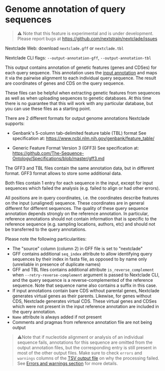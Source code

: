# Genome annotation of query sequences

> ⚠️ Note that this feature is experimental and is under development. Please report bugs at https://github.com/nextstrain/nextclade/issues

Nextclade Web: download `nextclade.gff` or `nextclade.tbl`

Nextclade CLI flags: `--output-annotation-gff`, `--output-annotation-tbl`

This output contains annotation of genetic features (genes and CDSes) for each query sequence. This annotation uses the [input annotation](../input-files/03-genome-annotation.md) and maps it via the pairwise alignment to each individual query sequence. The result are coordinates of genes and CDS on the query sequence.

These files can be helpful when extracting genetic features from sequences as well as when uploading sequences to genetic databases. At this time there is no guarantee that this will work with any particular database, but you can use these files as a starting point.

There are 2 different formats for output genome annotations Nextclade supports:

- Genbank's 5-column tab-delimited feature table (TBL) format
  See specification at: https://www.ncbi.nlm.nih.gov/genbank/feature_table/

- Generic Feature Format Version 3 (GFF3)
  See specification at: https://github.com/The-Sequence-Ontology/Specifications/blob/master/gff3.md

The GFF3 and TBL files contain the same annotation data, but in different format. GFF3 format allows to store some additional data.

Both files contain 1 entry for each sequence in the input, except for input sequences which failed the analysis (e.g. failed to align or had other errors).

All positions are in query coordinates, i.e. the coordinates describe features on the input (unaligned) sequence. These coordinates are in general different for different sequences.
The quality of these query sequence annotation depends strongly on the reference annotation. In particular, reference annotations should not contain information that is specific to the reference sequence (e.g. sampling locations, authors, etc) and should not be transferred to the query annotations.

Please note the following particularities:

- The "source" column (column 2) in GFF file is set to "nextclade"
- GFF contains additional `seq_index` attribute to allow identifying query sequences by their index in fasta file, as opposed to by name only (unreliable in presence of duplicate names)
- GFF and TBL files contains additional attribute `is_reverse_complement` when `--retry-reverse-complement` argument is passed to Nextclade CLI, and the query sequence is a reverse-complemented of the reference sequence. Note that sequence name also contains a suffix in this case.
- If input annotations contain bare CDS without parental genes, Nextclade generates virtual genes as their parents. Likewise, for genes without CDS, Nextclade generates virtual CDS. These virtual genes and CDSes which were not present in the input reference annotation are included in the query annotation.
- `Name` attribute is always added if not present
- Comments and pragmas from reference annotation file are not being output

> ⚠️Note that if nucleotide alignment or analysis of an individual sequence fails, annotations for this sequence are omitted from the output annotation files, but the corresponding entry is still present in most of the other output files. Make sure to check `errors` and `warnings` columns of the [TSV output file](04-results-tsv.md) on why the processing failed. See [Errors and warnings section](errors-and-warnings.md) for more details.
